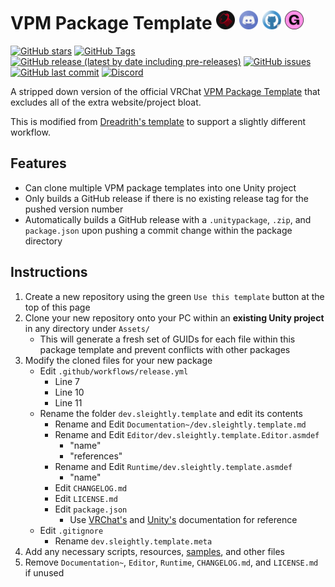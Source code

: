 # VPM Package Template [<img src="https://github.com/JustSleightly/Resources/raw/main/Icons/JSLogo.png" width="30" height="30">](https://vrc.sleightly.dev/ "JustSleightly") [<img src="https://github.com/JustSleightly/Resources/raw/main/Icons/Discord.png" width="30" height="30">](https://discord.sleightly.dev/ "Discord") [<img src="https://github.com/JustSleightly/Resources/raw/main/Icons/GitHub.png" width="30" height="30">](https://github.sleightly.dev/ "Github") [<img src="https://github.com/JustSleightly/Resources/raw/main/Icons/Store.png" width="30" height="30">](https://store.sleightly.dev/ "Store")

[![GitHub stars](https://img.shields.io/github/stars/JustSleightly/VPM-Package-Template)](https://github.com/JustSleightly/VPM-Package-Template/stargazers) [![GitHub Tags](https://img.shields.io/github/tag/JustSleightly/VPM-Package-Template)](https://github.com/JustSleightly/VPM-Package-Template/tags) [![GitHub release (latest by date including pre-releases)](https://img.shields.io/github/v/release/JustSleightly/VPM-Package-Template?include_prereleases)](https://github.com/JustSleightly/VPM-Package-Template/releases) [![GitHub issues](https://img.shields.io/github/issues/JustSleightly/VPM-Package-Template)](https://github.com/JustSleightly/VPM-Package-Template/issues) [![GitHub last commit](https://img.shields.io/github/last-commit/JustSleightly/VPM-Package-Template)](https://github.com/JustSleightly/VPM-Package-Template/commits/main) [![Discord](https://img.shields.io/discord/780192344800362506)](https://discord.sleightly.dev/)

A stripped down version of the official VRChat [VPM Package Template](https://github.com/vrchat-community/template-package) that excludes all of the extra website/project bloat. 

This is modified from [Dreadrith's template](https://github.com/Dreadrith/Listed-VPM-Template) to support a slightly different workflow.

## Features
- Can clone multiple VPM package templates into one Unity project
- Only builds a GitHub release if there is no existing release tag for the pushed version number
- Automatically builds a GitHub release with a `.unitypackage`, `.zip`, and `package.json` upon pushing a commit change within the package directory

## Instructions
1. Create a new repository using the green `Use this template` button at the top of this page
2. Clone your new repository onto your PC within an **existing Unity project** in any directory under `Assets/`
    - This will generate a fresh set of GUIDs for each file within this package template and prevent conflicts with other packages
3. Modify the cloned files for your new package
    - Edit `.github/workflows/release.yml`
        - Line 7
        - Line 10
        - Line 11
    - Rename the folder `dev.sleightly.template` and edit its contents
        - Rename and Edit `Documentation~/dev.sleightly.template.md`
        - Rename and Edit `Editor/dev.sleightly.template.Editor.asmdef`
            - "name"
            - "references"
        - Rename and Edit `Runtime/dev.sleightly.template.asmdef`
            - "name"
        - Edit `CHANGELOG.md`
        - Edit `LICENSE.md`
        - Edit `package.json`
            - Use [VRChat's](https://vcc.docs.vrchat.com/vpm/packages#vpm-manifest-additions) and [Unity's](https://docs.unity3d.com/2019.4/Documentation/Manual/upm-manifestPkg.html) documentation for reference
    - Edit `.gitignore`
        - Rename `dev.sleightly.template.meta`
4. Add any necessary scripts, resources, [samples](https://docs.unity3d.com/2019.4/Documentation/Manual/cus-samples.html), and other files
5. Remove `Documentation~`, `Editor`, `Runtime`, `CHANGELOG.md`, and `LICENSE.md` if unused
